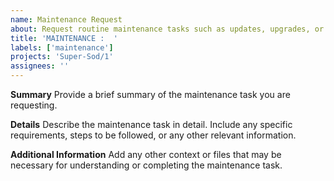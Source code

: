 ```yaml
---
name: Maintenance Request
about: Request routine maintenance tasks such as updates, upgrades, or cleanups.
title: 'MAINTENANCE :  '
labels: ['maintenance']
projects: 'Super-Sod/1'
assignees: ''
---
```


**Summary**
Provide a brief summary of the maintenance task you are requesting.


**Details**
Describe the maintenance task in detail. Include any specific requirements, steps to be followed, or any other relevant information.


**Additional Information**
Add any other context or files that may be necessary for understanding or completing the maintenance task.
